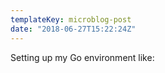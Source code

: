 ```yaml
---
templateKey: microblog-post
date: "2018-06-27T15:22:24Z"
---
```


Setting up my Go environment like:

<img src="/wp-content/uploads/2018/06/ihave.jpg" alt="" />
